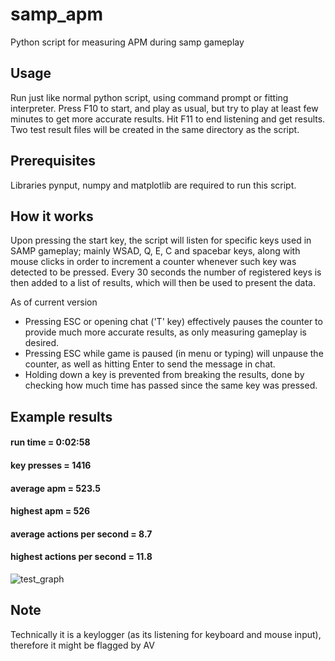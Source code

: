 # samp_apm

Python script for measuring APM during samp gameplay

## Usage

Run just like normal python script, using command prompt or fitting interpreter. Press F10 to start, and play as usual, but try to play at least few minutes to get more accurate results.
Hit F11 to end listening and get results. Two test result files will be created in the same directory as the script.

## Prerequisites 

Libraries pynput, numpy and matplotlib are required to run this script.


## How it works
Upon pressing the start key, the script will listen for specific keys used in SAMP gameplay; mainly WSAD, Q, E, C and spacebar keys, along with mouse clicks in order to increment a counter whenever such key was detected to be pressed. Every 30 seconds the number of registered keys is then added to a list of results, which will then be used to present the data.

As of current version
- Pressing ESC or opening chat ('T' key)  effectively pauses the counter to provide much more accurate results, as only measuring gameplay is desired.
- Pressing ESC while game is paused (in menu or typing) will unpause the counter, as well as hitting Enter to send the message in chat.
- Holding down a key is prevented from breaking the results, done by checking how much time has passed since the same key was pressed.

## Example results

#### run time = 0:02:58
#### key presses = 1416
#### average apm = 523.5
#### highest apm = 526
#### average actions per second = 8.7
#### highest actions per second = 11.8

![test_graph](https://user-images.githubusercontent.com/98032843/156214599-952d73b1-9b8e-4632-b1ec-a7a40600a8a1.png)


## Note
Technically it is a keylogger (as its listening for keyboard and mouse input), therefore it might be flagged by AV

